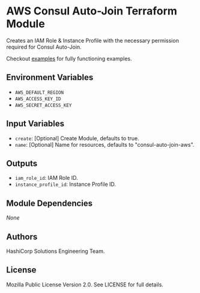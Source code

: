 # AWS Consul Auto-Join Terraform Module

Creates an IAM Role & Instance Profile with the necessary permission required for Consul Auto-Join.

Checkout [examples](./examples) for fully functioning examples.

## Environment Variables

- `AWS_DEFAULT_REGION`
- `AWS_ACCESS_KEY_ID`
- `AWS_SECRET_ACCESS_KEY`

## Input Variables

- `create`: [Optional] Create Module, defaults to true.
- `name`: [Optional] Name for resources, defaults to "consul-auto-join-aws".

## Outputs

- `iam_role_id`: IAM Role ID.
- `instance_profile_id`: Instance Profile ID.

## Module Dependencies

_None_

## Authors

HashiCorp Solutions Engineering Team.

## License

Mozilla Public License Version 2.0. See LICENSE for full details.
